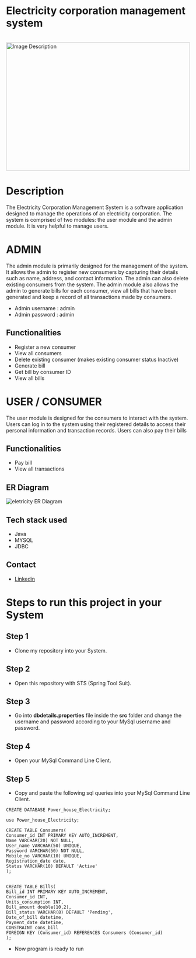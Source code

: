 # Electricity corporation management system
<br>

<img src="https://user-images.githubusercontent.com/112763866/231248151-369d5f21-f8d8-4859-b3eb-555e34a09c80.jpg" alt="Image Description" width="100%" height="350">


# Description
The Electricity Corporation Management System is a software application designed to manage the operations of an electricity corporation. The system is comprised of two modules: the user module and the admin module. It is very helpful to manage users.

# ADMIN

The admin module is primarily designed for the management of the system. It allows the admin to register new consumers by capturing their details such as name, address, and contact information. The admin can also delete existing consumers from the system. The admin module also allows the admin to generate bills for each consumer, view all bills that have been generated and keep a record of all transactions made by consumers.
- Admin username : admin
- Admin password : admin

## Functionalities
- Register a new consumer
- View all consumers
- Delete existing consumer (makes existing consumer status Inactive)
- Generate bill
- Get bill by consumer ID
- View all bills

# USER / CONSUMER

The user module is designed for the consumers to interact with the system. Users can log in to the system using their registered details to access their personal information and transaction records. Users can also pay their bills 

## Functionalities
- Pay bill
- View all transactions

## ER Diagram
![eletricity ER Diagram](https://user-images.githubusercontent.com/112763866/221605736-c252d6a1-4e73-426f-9723-5c0c1fc1d5bd.png)

## Tech stack used
- Java
- MYSQL
- JDBC

## Contact
- [Linkedin](https://www.linkedin.com/in/akash-chauhan-03b105243/)

# Steps to run this project in your System

## Step 1
- Clone my repository into your System.

## Step 2
- Open this repository with STS (Spring Tool Suit).

## Step 3
- Go into <b>dbdetails.properties</b> file inside the <b>src</b> folder and change the username and password according to your MySql username and password.

## Step 4
- Open your MySql Command Line Client.


## Step 5
- Copy and paste the following sql queries into your MySql Command Line Client.

```mysql
CREATE DATABASE Power_house_Electricity;

use Power_house_Electricity;

CREATE TABLE Consumers(
Consumer_id INT PRIMARY KEY AUTO_INCREMENT,
Name VARCHAR(20) NOT NULL,
User_name VARCHAR(50) UNIQUE,
Password VARCHAR(50) NOT NULL,
Mobile_no VARCHAR(10) UNIQUE,
Registration_date date,
Status VARCHAR(10) DEFAULT 'Active'
);


CREATE TABLE Bills(
Bill_id INT PRIMARY KEY AUTO_INCREMENT,
Consumer_id INT,
Units_consumption INT,
Bill_amount double(10,2),
Bill_status VARCHAR(8) DEFAULT 'Pending',
Date_of_bill datetime,
Payment_date datetime,
CONSTRAINT cons_bill
FOREIGN KEY (Consumer_id) REFERENCES Consumers (Consumer_id)
);

```

- Now program is ready to run
